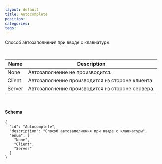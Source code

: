 ```yaml
---
layout: default
title: Autocomplete
position: 
categories: 
tags: 
---
```


Способ автозаполнения при вводе с клавиатуры.

   

|Name|Description|
|----|-----------|
|None|Автозаполнение не производится.|
|Client|Автозаполнение производится на стороне клиента.|
|Server|Автозаполнение производится на стороне сервера.|

     

#### Schema

```
{
  "id": "Autocomplete",
  "description": "Способ автозаполнения при вводе с клавиатуры",
  "enum": [
    "None",
    "Client",
    "Server"
  ]
}
```

 

 

